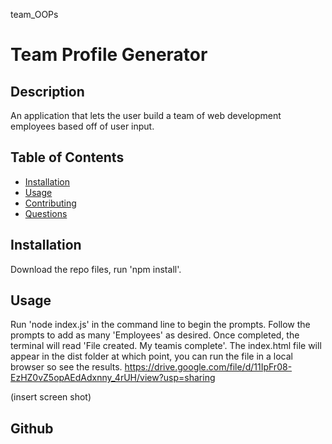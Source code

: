 team_OOPs

# Team Profile Generator

  ## Description

  An application that lets the user build a team of web development employees based off of user input.

  ## Table of Contents

  * [Installation](#installation)
  * [Usage](#installation)
  * [Contributing](#contributing)
  * [Questions](#questions)
 
  ## Installation

  Download the repo files, run 'npm install'.

  ## Usage

  Run 'node index.js' in the command line to begin the prompts. Follow the prompts to add as many 'Employees' as desired. Once completed, the terminal will read 'File created. My teamis complete'. The index.html file will appear in the dist folder at which point, you can run the file in a local browser so see the results.
  https://drive.google.com/file/d/11IpFr08-EzHZ0vZ5opAEdAdxnny_4rUH/view?usp=sharing
  
(insert screen shot)


  ## Github
  
